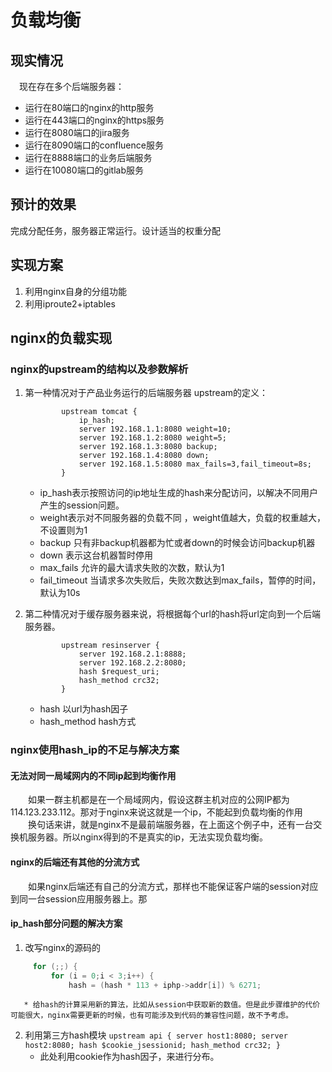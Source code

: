 # 负载均衡

## 现实情况
　现在存在多个后端服务器：
   - 运行在80端口的nginx的http服务
   - 运行在443端口的nginx的https服务
   - 运行在8080端口的jira服务
   - 运行在8090端口的confluence服务
   - 运行在8888端口的业务后端服务
   - 运行在10080端口的gitlab服务

## 预计的效果
完成分配任务，服务器正常运行。设计适当的权重分配

## 实现方案
   1. 利用nginx自身的分组功能
   2. 利用iproute2+iptables

## nginx的负载实现
### nginx的upstream的结构以及参数解析
1. 第一种情况对于产品业务运行的后端服务器
    upstream的定义：
    ``` nginx
            upstream tomcat {
                ip_hash;
                server 192.168.1.1:8080 weight=10;
                server 192.168.1.2:8080 weight=5;
                server 192.168.1.3:8080 backup;
                server 192.168.1.4:8080 down;
                server 192.168.1.5:8080 max_fails=3,fail_timeout=8s;
            }
    ```
    * ip_hash表示按照访问的ip地址生成的hash来分配访问，以解决不同用户产生的session问题。
    * weight表示对不同服务器的负载不同 ，weight值越大，负载的权重越大，不设置则为1
    * backup 只有非backup机器都为忙或者down的时候会访问backup机器
    * down 表示这台机器暂时停用
    * max_fails 允许的最大请求失败的次数，默认为1
    * fail_timeout 当请求多次失败后，失败次数达到max_fails，暂停的时间，默认为10s

2. 第二种情况对于缓存服务器来说，将根据每个url的hash将url定向到一个后端服务器。
    ```
            upstream resinserver {
                server 192.168.2.1:8888;
                server 192.168.2.2:8080;
                hash $request_uri;
                hash_method crc32;
            }
    ```
    * hash 以url为hash因子
    * hash_method hash方式

### nginx使用hash_ip的不足与解决方案

#### 无法对同一局域网内的不同ip起到均衡作用
   　　如果一群主机都是在一个局域网内，假设这群主机对应的公网IP都为114.123.233.112。那对于nginx来说这就是一个ip，不能起到负载均衡的作用
   　　换句话来讲，就是nginx不是最前端服务器，在上面这个例子中，还有一台交换机服务器。所以nginx得到的不是真实的ip，无法实现负载均衡。

#### nginx的后端还有其他的分流方式
   　　如果nginx后端还有自己的分流方式，那样也不能保证客户端的session对应到同一台session应用服务器上。那
#### ip_hash部分问题的解决方案
   1. 改写nginx的源码的
   ``` C
        for (;;) {
            for (i = 0;i < 3;i++) {
                hash = (hash * 113 + iphp->addr[i]) % 6271;
   ```
       * 给hash的计算采用新的算法，比如从session中获取新的数值。但是此步骤维护的代价可能很大，nginx需要更新的时候，也有可能涉及到代码的兼容性问题，故不予考虑。
   2. 利用第三方hash模块
    ```
        upstream api {
            server host1:8080;
            server host2:8080;
            hash $cookie_jsessionid;
            hash_method crc32;
        }
    ```
        * 此处利用cookie作为hash因子，来进行分布。
